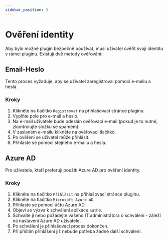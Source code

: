 ```yaml
---
sidebar_position: 3
---
```


# Ověření identity

Aby bylo možné plugin bezpečně používat, musí uživatel ověřit svojí identitu
v rámci pluginu. Existují dvě metody ověřování:

## Email-Heslo

Tento proces vyžaduje, aby se uživatel zaregistroval pomocí e-mailu a hesla.

### Kroky

1. Klikněte na tlačítko `Registrovat` na přihlašovací stránce pluginu.
2. Vyplňte pole pro e-mail a heslo.
3. Na e-mail uživatele bude odeslán ověřovací e-mail (pokud je to nutné, zkontrolujte složku se spamem).
4. V zaslaném e-mailu klikněte na ověřovací tlačítko.
5. Po ověření se uživatel může přihlásit.
6. Přihlaste se pomocí stejného e-mailu a hesla.

## Azure AD

Pro uživatele, kteří preferují použití Azure AD pro ověření identity.

### Kroky

1. Klikněte na tlačítko `Přihlásit` na přihlašovací stránce pluginu.
2. Klikněte na tlačítko `Microsoft Azure AD`.
3. Přihlaste se pomocí účtu Azure AD.
4. Objeví se výzva k schválení aplikace `auth0`.
5. Schvalte ji nebo požádejte vašeho IT administrátora o schválení - záleží na nastavení Azure AD uživatele.
6. Po schválení je přihlašovací proces dokončen.
7. Při příštím přihlášení již nebude potřeba žádné další schválení.
